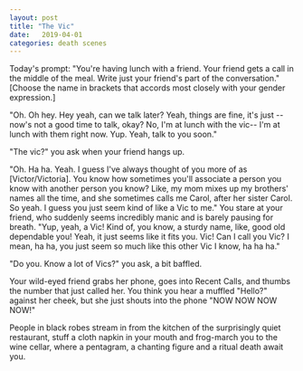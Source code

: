 ```yaml
---
layout: post
title: "The Vic"
date:   2019-04-01
categories: death scenes
---
```

Today's prompt: "You're having lunch with a friend. Your friend gets a call in the middle of the meal. Write just your friend's part of the conversation." [Choose the name in brackets that accords most closely with your gender expression.]

"Oh. Oh hey. Hey yeah, can we talk later? Yeah, things are fine, it's just -- now's not a good time to talk, okay? No, I'm at lunch with the vic-- I'm at lunch with them right now. Yup. Yeah, talk to you soon."

"The vic?" you ask when your friend hangs up.

"Oh. Ha ha. Yeah. I guess I've always thought of you more of as [Victor/Victoria]. You know how sometimes you'll associate a person you know with another person you know? Like, my mom mixes up my brothers' names all the time, and she sometimes calls me Carol, after her sister Carol. So yeah. I guess you just seem kind of like a Vic to me." You stare at your friend, who suddenly seems incredibly manic and is barely pausing for breath. "Yup, yeah, a Vic! Kind of, you know, a sturdy name, like, good old dependable you! Yeah, it just seems like it fits you. Vic! Can I call you Vic? I mean, ha ha, you just seem so much like this other Vic I know, ha ha ha."

"Do you. Know a lot of Vics?" you ask, a bit baffled.

Your wild-eyed friend grabs her phone, goes into Recent Calls, and thumbs the number that just called her. You think you hear a muffled "Hello?" against her cheek, but she just shouts into the phone "NOW NOW NOW NOW!"

People in black robes stream in from the kitchen of the surprisingly quiet restaurant, stuff a cloth napkin in your mouth and frog-march you to the wine cellar, where a pentagram, a chanting figure and a ritual death await you.
